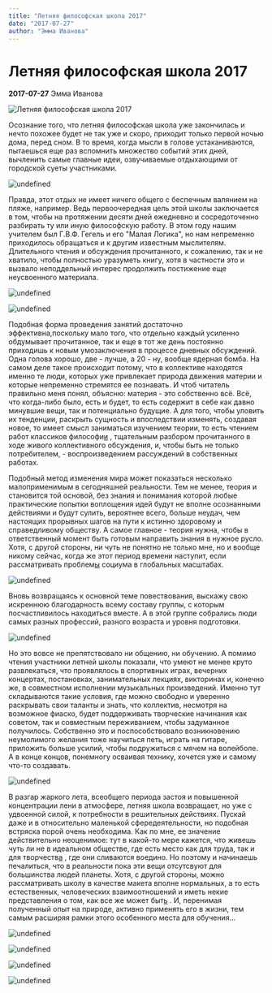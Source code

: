 ```yaml
---
title: "Летняя философская школа 2017"
date: "2017-07-27"
author: "Эмма Иванова"
---
```


# Летняя философская школа 2017

**2017-07-27** Эмма Иванова

![Летняя философская школа 2017](http://s019.radikal.ru/i617/1707/78/edad0f5dabeb.jpg)

Осознание того, что летняя философская школа уже закончилась и нечто похожее будет не так уже и скоро, приходит только первой ночью дома, перед сном. В то время, когда мысли в голове устаканиваются, пытаешься еще раз вспомнить множество событий этих дней, вычленить самые главные идеи, озвучиваемые отдыхающими от городской суеты участниками.

![undefined](http://s010.radikal.ru/i311/1707/0f/e272083c8b15.jpg)

Правда, этот отдых не имеет ничего общего с беспечным валянием на пляже, например. Ведь первоочередная цель этой школы заключается в том, чтобы на протяжении десяти дней ежедневно и сосредоточенно разбирать ту или иную философскую работу. В этом году нашим учителем был Г.В.Ф. Гегель и его "Малая Логика", но нам непременно приходилось обращаться и к другим известным мыслителям. Длительного чтения и обсуждения прочитанного, к сожалению, так и не хватило, чтобы полностью уразуметь книгу, хотя в частности это и вызвало неподдельный интерес продолжить постижение еще неусвоенного материала.

![undefined](http://s019.radikal.ru/i638/1707/46/e68fe2f4715c.jpg)

![undefined](http://s009.radikal.ru/i308/1707/6d/61471c773e90.jpg)

Подобная форма проведения занятий достаточно эффективна,поскольку мало того, что отдельно каждый усиленно обдумывает прочитанное, так и еще в тот же день постоянно приходишь к новым умозаключения в процессе дневных обсуждений. Одна голова хорошо, две - лучше, а 20 - ну, вообще ядерная бомба. На самом деле такое происходит потому, что в коллективе находятся именно те люди, которых уже привлекает природа движения материи и которые непременно стремятся ее познавать. И чтоб читатель правильно меня понял, объясню: материя - это собственно всё. Всё, что когда-либо было, есть и будет, то есть содержит в себе как давно минувшие вещи, так и потенциально будущие. А для того, чтобы уловить их тенденции, раскрыть сущность и впоследствии изменять, создавая новое, то имеет смысл заниматься изучением теории, то есть чтением работ классиков философи[и](/undefined) , тщательным разбором прочитанного в ходе живого коллективного обсуждения, и, чтобы быть не только потребителем, - воспроизведением рассуждений в собственных работах.

Подобный метод изменения мира может показаться несколько малоприменимым в сегодняшней реальности. Тем не менее, теория и становится той основой, без знания и понимания которой любые практические попытки воплощения идей будут не вполне осознанными действиями и будут сулить, вероятнее всего, больше неудач, чем настоящих прорывных шагов на пути к истинно здоровому и справедливому обществу. А самое главное - теория нужна, чтобы в ответственный момент быть готовым направить знания в нужное русло. Хотя, с другой стороны, ни чуть не понятно не только мне, но и вообще никому сейчас, когда же этот период времени наступит, если рассматривать проблем[ы](/undefined) социума в глобальных масштабах.

![undefined](http://s019.radikal.ru/i604/1707/3a/80303dc2efde.jpg)

Вновь возвращаясь к основной теме повествования, выскажу свою искреннюю благодарность всему составу группы, с которым посчастливилось находиться вместе. А в этой группе собрались люди самых разных профессий, разного возраста и уровня подготовки.

![undefined](http://s018.radikal.ru/i523/1707/8e/1b2c63e121ab.jpg)

Но это вовсе не препятствовало ни общению, ни обучению. А помимо чтения участники летней школы показали, что умеют не менее круто развлекаться, что проявлялось в спортивных играх, вечерних концертах, постановках, занимательных лекциях, викторинах и, конечно же, в совместном исполнении музыкальных произведений. Именно тут складываются такие условия, где можно свободно и уверенно раскрывать свои таланты и знать, что коллектив, несмотря на возможное фиаско, будет поддерживать творческие начинания как советом, так и совместным переживанием, чтобы задуманное получилось. Собственно это и поспособствовало возникновению неумолимого желания тоже научиться петь, играть на гитаре, приложить больше усилий, чтобы подружиться с мячем на волейболе. А в конце концов, понемногу осваивая технику, хочется уже и самому что-то создавать.

![undefined](http://s009.radikal.ru/i309/1707/f0/74f8222089c7.jpg)

В разгар жаркого лета, всеобщего периода застоя и повышенной концентрации лени в атмосфере, летняя школа возвращает, но уже с удвоенной силой, к потребности в решительных действиях. Пускай даже и в относительно маленькой сфередеятельности, но подобная встряска порой очень необходима. Как по мне, ее значение действительно неоценимое: тут в какой-то мере кажется, что живешь чуть ли не в идеальном обществе, где есть место как для труда, так и для творчеств[а](/undefined) , где они сливаются воедино. Но поэтому и начинаешь печалиться, что в реальности пока эти вещи отсутсвуют для большинства людей планеты. Хотя, с другой стороны, можно рассматривать школу в качестве макета вполне нормальных, а то есть естественных, человеческих взаимоотношений и иметь некие представления о том, как все же может быт[ь](/undefined) . И, перенимая полученный опыт на природе, активно применять его в жизни, тем самым расширяя рамки этого особенного места для обучения...

![undefined](http://s012.radikal.ru/i320/1707/87/91c01295d903.jpg)

![undefined](http://s018.radikal.ru/i526/1707/40/38b9a26c18d7.jpg)

![undefined](http://s16.radikal.ru/i191/1707/5b/64e205ff2a82.jpg)

![undefined](http://s019.radikal.ru/i626/1707/d3/45e92b5c89a3.jpg)